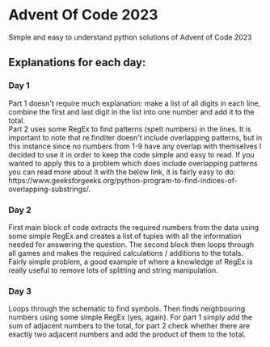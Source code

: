 # **Advent Of Code 2023**
Simple and easy to understand python solutions of Advent of Code 2023

<h2>Explanations for each day:</h2>
<h3>Day 1</h3>
Part 1 doesn't require much explanation: make a list of all digits in each line, combine the first and last digit in the list into one number and add it to the total.<br />
Part 2 uses some RegEx to find patterns (spelt numbers) in the lines. It is important to note that re.finditer doesn't include overlapping patterns, but in this instance since no numbers from 1-9 have any overlap with themselves I decided to use it in order to keep the code simple and easy to read. If you wanted to apply this to a problem which does include overlapping patterns you can read more about it with the below link, it is fairly easy to do: https://www.geeksforgeeks.org/python-program-to-find-indices-of-overlapping-substrings/.

<h3>Day 2</h3>
First main block of code extracts the required numbers from the data using some simple RegEx and creates a list of tuples with all the information needed for answering the question. The second block then loops through all games and makes the required calculations / additions to the totals. Fairly simple problem, a good example of where a knowledge of RegEx is really useful to remove lots of splitting and string manipulation.

<h3>Day 3</h3>
Loops through the schematic to find symbols. Then finds neighbouring numbers using some simple RegEx (yes, again). For part 1 simply add the sum of adjacent numbers to the total, for part 2 check whether there are exactly two adjacent numbers and add the product of them to the total. 
